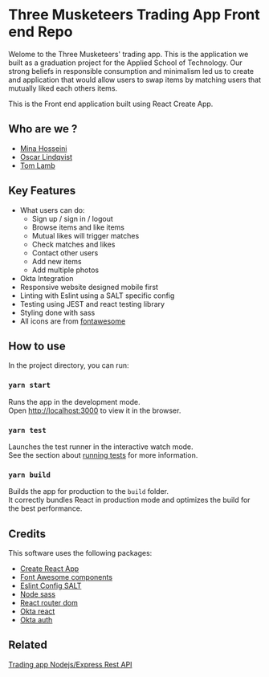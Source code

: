 # Three Musketeers Trading App Front end Repo
Welome to the Three Musketeers' trading app. This is the application we built as a graduation project for the </SALT> Applied School of Technology. Our strong beliefs in responsible consumption and minimalism led us to create and application that would allow users to swap items by matching users that mutually liked each others items. 

This is the Front end application built using React Create App.

## Who are we ?
- [Mina Hosseini](https://github.com/mina-h)
- [Oscar Lindqvist](https://github.com/qvistdev09)
- [Tom Lamb](https://github.com/Lambtsa)

## Key Features
- What users can do: 
  - Sign up / sign in / logout
  - Browse items and like items 
  - Mutual likes will trigger matches
  - Check matches and likes
  - Contact other users
  - Add new items 
  - Add multiple photos
- Okta Integration
- Responsive website designed mobile first
- Linting with Eslint using a SALT specific config
- Testing using JEST and react testing library
- Styling done with sass
- All icons are from [fontawesome](https://fontawesome.com/)

## How to use

In the project directory, you can run:

### `yarn start`

Runs the app in the development mode.\
Open [http://localhost:3000](http://localhost:3000) to view it in the browser.


### `yarn test`

Launches the test runner in the interactive watch mode.\
See the section about [running tests](https://facebook.github.io/create-react-app/docs/running-tests) for more information.

### `yarn build`

Builds the app for production to the `build` folder.\
It correctly bundles React in production mode and optimizes the build for the best performance.

## Credits

This software uses the following packages:
- [Create React App](https://github.com/facebook/create-react-app)
- [Font Awesome components](https://fontawesome.com/how-to-use/on-the-web/using-with/react)
- [Eslint Config SALT](https://github.com/saltswap/eslint-config-salt)
- [Node sass](https://github.com/sass/node-sass)
- [React router dom](https://reactrouter.com/web/guides/quick-start)
- [Okta react](https://github.com/okta/okta-react)
- [Okta auth](https://github.com/okta/okta-auth-js)

## Related 
[Trading app Nodejs/Express Rest API](https://github.com/Lambtsa/trading-app-server)
